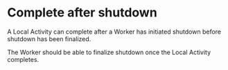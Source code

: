 # Complete after shutdown

A Local Activity can complete after a Worker has initiated shutdown before shutdown has been finalized.

The Worker should be able to finalize shutdown once the Local Activity completes.
